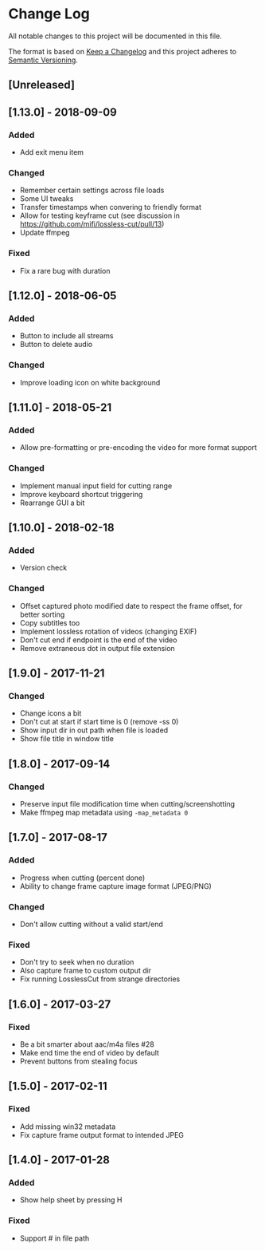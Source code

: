 # Change Log
All notable changes to this project will be documented in this file.

The format is based on [Keep a Changelog](http://keepachangelog.com/)
and this project adheres to [Semantic Versioning](http://semver.org/).

## [Unreleased]

## [1.13.0] - 2018-09-09

### Added
- Add exit menu item

### Changed
- Remember certain settings across file loads
- Some UI tweaks
- Transfer timestamps when convering to friendly format
- Allow for testing keyframe cut (see discussion in https://github.com/mifi/lossless-cut/pull/13)
- Update ffmpeg

### Fixed
- Fix a rare bug with duration

## [1.12.0] - 2018-06-05

### Added
- Button to include all streams
- Button to delete audio

### Changed
- Improve loading icon on white background

## [1.11.0] - 2018-05-21

### Added
- Allow pre-formatting or pre-encoding the video for more format support

### Changed
- Implement manual input field for cutting range
- Improve keyboard shortcut triggering
- Rearrange GUI a bit

## [1.10.0] - 2018-02-18

### Added
- Version check

### Changed
- Offset captured photo modified date to respect the frame offset, for better sorting
- Copy subtitles too
- Implement lossless rotation of videos (changing EXIF)
- Don't cut end if endpoint is the end of the video
- Remove extraneous dot in output file extension

## [1.9.0] - 2017-11-21

### Changed
- Change icons a bit
- Don't cut at start if start time is 0 (remove -ss 0)
- Show input dir in out path when file is loaded
- Show file title in window title

## [1.8.0] - 2017-09-14

### Changed
- Preserve input file modification time when cutting/screenshotting
- Make ffmpeg map metadata using `-map_metadata 0`

## [1.7.0] - 2017-08-17
### Added
- Progress when cutting (percent done)
- Ability to change frame capture image format (JPEG/PNG)

### Changed
- Don't allow cutting without a valid start/end

### Fixed
- Don't try to seek when no duration
- Also capture frame to custom output dir
- Fix running LosslessCut from strange directories

## [1.6.0] - 2017-03-27
### Fixed
- Be a bit smarter about aac/m4a files #28
- Make end time the end of video by default
- Prevent buttons from stealing focus

## [1.5.0] - 2017-02-11
### Fixed
- Add missing win32 metadata
- Fix capture frame output format to intended JPEG

## [1.4.0] - 2017-01-28
### Added
- Show help sheet by pressing H

### Fixed
- Support # in file path
